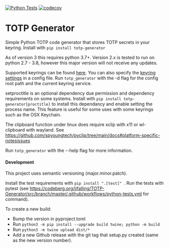 [![Python Tests](https://github.com/jjfalling/TOTP-Generator/actions/workflows/python-tests.yml/badge.svg?branch=master)](https://github.com/jjfalling/TOTP-Generator/actions/workflows/python-tests.yml)
[![codecov](https://codecov.io/gh/jjfalling/TOTP-Generator/branch/master/graph/badge.svg)](https://codecov.io/gh/jjfalling/TOTP-Generator)

# TOTP Generator
Simple Python TOTP code generator that stores TOTP secrets in your keyring.
Install with `pip install totp-generator`

As of version 3 this requires python 3.7+. Version 2.x is tested to run on python 2.7 - 3.8, however this major version
will not receive any updates.

Supported keyrings can be found [here](https://pypi.python.org/pypi/keyring#what-is-python-keyring-lib). You can also
specify the [keyring settings](https://pypi.python.org/pypi/keyring#customize-your-keyring-by-config-file) in a config
file. Run `totp_generator` with the -d flag for the config root path and the current keyring service.

setproctitle is an optional dependency due permission and dependency requirements on some systems. Install with
`pip install totp-generator[proctitle]` to install this dependancy and enable setting the process name. This feature
is useful for some uses with some keyrings such as the OSX Keychain.

The clipboard function under linux does require xclip with x11 or wl-clipboard with wayland. See https://github.com/spyoungtech/pyclip/tree/main/docs#platform-specific-notesissues

Run `totp_generator` with the --help flag for more information.


#### Development
This project uses semantic versioning (major.minor.patch).

Install the test requirements with `pip install ".[test]"
`. Run the tests with pytest (see https://codeberg.org/jjfalling/TOTP-Generator/src/branch/master/.github/workflows/python-tests.yml for command).

To create a new build:
 * Bump the version in pyproject.toml
 * Run `python3 -m pip install --upgrade build twine; python -m build`
 * Run `python3 -m twine upload dist/*`
 * Add a new Github release with the git tag that setup.py created (same as the new version number).

